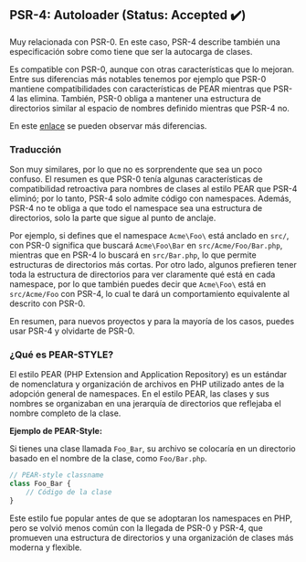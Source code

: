 
## PSR-4: Autoloader (Status: Accepted ✔️)
Muy relacionada con PSR-0. En este caso, PSR-4 describe también una especificación sobre como tiene que ser la autocarga de clases.

Es compatible con PSR-0, aunque con otras características que lo mejoran. Entre sus diferencias más notables tenemos por ejemplo que PSR-0 mantiene compatibilidades con características de PEAR mientras que PSR-4 las elimina. También, PSR-0 obliga a mantener una estructura de directorios similar al espacio de nombres definido mientras que PSR-4 no.

En este [enlace](https://stackoverflow.com/questions/24868586/what-are-the-differences-between-psr-0-and-psr-4) se pueden observar más diferencias.

### Traducción

Son muy similares, por lo que no es sorprendente que sea un poco confuso. El resumen es que PSR-0 tenía algunas características de compatibilidad retroactiva para nombres de clases al estilo PEAR que PSR-4 eliminó; por lo tanto, PSR-4 solo admite código con namespaces. Además, PSR-4 no te obliga a que todo el namespace sea una estructura de directorios, solo la parte que sigue al punto de anclaje.

Por ejemplo, si defines que el namespace `Acme\Foo\` está anclado en `src/`, con PSR-0 significa que buscará `Acme\Foo\Bar` en `src/Acme/Foo/Bar.php`, mientras que en PSR-4 lo buscará en `src/Bar.php`, lo que permite estructuras de directorios más cortas. Por otro lado, algunos prefieren tener toda la estructura de directorios para ver claramente qué está en cada namespace, por lo que también puedes decir que `Acme\Foo\` está en `src/Acme/Foo` con PSR-4, lo cual te dará un comportamiento equivalente al descrito con PSR-0.

En resumen, para nuevos proyectos y para la mayoría de los casos, puedes usar PSR-4 y olvidarte de PSR-0.

### ¿Qué es PEAR-STYLE?

El estilo PEAR (PHP Extension and Application Repository) es un estándar de nomenclatura y organización de archivos en PHP utilizado antes de la adopción general de namespaces. En el estilo PEAR, las clases y sus nombres se organizaban en una jerarquía de directorios que reflejaba el nombre completo de la clase.

**Ejemplo de PEAR-Style:**

Si tienes una clase llamada `Foo_Bar`, su archivo se colocaría en un directorio basado en el nombre de la clase, como `Foo/Bar.php`.

```php
// PEAR-style classname
class Foo_Bar {
    // Código de la clase
}
```

Este estilo fue popular antes de que se adoptaran los namespaces en PHP, pero se volvió menos común con la llegada de PSR-0 y PSR-4, que promueven una estructura de directorios y una organización de clases más moderna y flexible.
